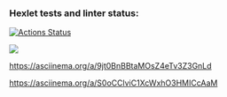 ### Hexlet tests and linter status:
[![Actions Status](https://github.com/TemporalForm/java-project-61/actions/workflows/hexlet-check.yml/badge.svg)](https://github.com/TemporalForm/java-project-61/actions)

<a href="https://codeclimate.com/github/TemporalForm/java-project-61/maintainability"><img src="https://api.codeclimate.com/v1/badges/75cd5ee7f69b20eec367/maintainability" /></a>

https://asciinema.org/a/9jt0BnBBtaMOsZ4eTv3Z3GnLd

https://asciinema.org/a/S0oCClviC1XcWxhO3HMICcAaM

